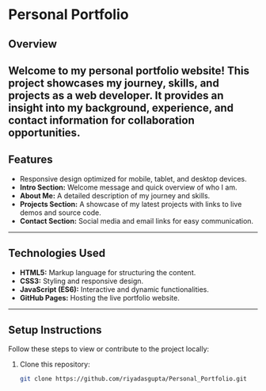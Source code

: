 # Personal Portfolio

## Overview
Welcome to my personal portfolio website! This project showcases my journey, skills, and projects as a web developer. It provides an insight into my background, experience, and contact information for collaboration opportunities.
---

## Features
- Responsive design optimized for mobile, tablet, and desktop devices.
- **Intro Section:** Welcome message and quick overview of who I am.
- **About Me:** A detailed description of my journey and skills.
- **Projects Section:** A showcase of my latest projects with links to live demos and source code.
- **Contact Section:** Social media and email links for easy communication.

---

## Technologies Used
- **HTML5:** Markup language for structuring the content.
- **CSS3:** Styling and responsive design.
- **JavaScript (ES6):** Interactive and dynamic functionalities.
- **GitHub Pages:** Hosting the live portfolio website.

---

## Setup Instructions
Follow these steps to view or contribute to the project locally:

1. Clone this repository:
   ```bash
   git clone https://github.com/riyadasgupta/Personal_Portfolio.git
